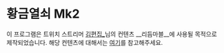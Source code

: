 # 황금열쇠 Mk2
이 프로그램은 트위치 스트리머 [김편집_](https://www.twitch.tv/arpa__)님의 컨텐츠 __리듬마블__에 사용될 목적으로 제작되었습니다. 
해당 컨텐츠에 대해서는 [여기](https://tgd.kr/s/arpa__/66930418)를 참고해주세요.
